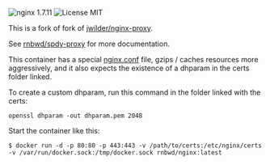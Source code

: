 ![nginx 1.7.11](https://img.shields.io/badge/nginx-1.7.11-brightgreen.svg) ![License MIT](https://img.shields.io/badge/license-MIT-blue.svg)

This is a fork of fork of [jwilder/nginx-proxy](https://github.com/jwilder/nginx-proxy).

See [rnbwd/spdy-proxy](https://registry.hub.docker.com/u/rnbwd/spdy-proxy/) for more documentation.

This container has a special [nginx.conf](https://github.com/RnbWd/spdy-proxy/blob/nginx/nginx.conf) file, gzips / caches resources more aggressively, and it also expects the existence of a dhparam in the certs folder linked.

To create a custom dhparam, run this command in the folder linked with the certs:

`openssl dhparam -out dhparam.pem 2048`

Start the container like this:

    $ docker run -d -p 80:80 -p 443:443 -v /path/to/certs:/etc/nginx/certs -v /var/run/docker.sock:/tmp/docker.sock rnbwd/nginx:latest
